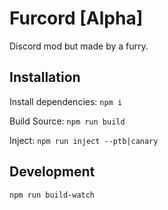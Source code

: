 # Furcord [Alpha]
Discord mod but made by a furry.

## Installation

Install dependencies: `npm i`

Build Source: `npm run build`

Inject: `npm run inject --ptb|canary`

## Development
```
npm run build-watch
```